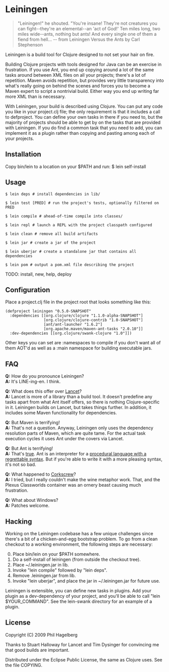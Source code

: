 # Leiningen

> "Leiningen!" he shouted. "You're insane! They're not creatures you can
> fight--they're an elemental--an 'act of God!' Ten miles long, two
> miles wide--ants, nothing but ants! And every single one of them a
> fiend from hell...
> -- from Leiningen Versus the Ants by Carl Stephenson

Leiningen is a build tool for Clojure designed to not set your hair on fire.

Building Clojure projects with tools designed for Java can be an
exercise in frustration. If you use Ant, you end up copying around a
lot of the same tasks around between XML files on all your projects;
there's a lot of repetition. Maven avoids repetition, but provides
very little transparency into what's really going on behind the scenes
and forces you to become a Maven expert to script a nontrivial
build. Either way you end up writing far more XML than is necessary.

With Leiningen, your build is described using Clojure. You can put any
code you like in your project.clj file; the only requirement is that
it includes a call to defproject. You can define your own tasks in
there if you need to, but the majority of projects should be able to
get by on the tasks that are provided with Leiningen. If you do find a
common task that you need to add, you can implement it as a plugin
rather than copying and pasting among each of your projects.

## Installation

Copy bin/lein to a location on your $PATH and run: $ lein self-install

## Usage

    $ lein deps # install dependencies in lib/

    $ lein test [PRED] # run the project's tests, optionally filtered on PRED

    $ lein compile # ahead-of-time compile into classes/

    $ lein repl # launch a REPL with the project classpath configured

    $ lein clean # remove all build artifacts

    $ lein jar # create a jar of the project

    $ lein uberjar # create a standalone jar that contains all dependencies

    $ lein pom # output a pom.xml file describing the project

TODO: install, new, help, deploy

## Configuration

Place a project.clj file in the project root that looks something like this: 

    (defproject leiningen "0.5.0-SNAPSHOT"
      :dependencies [[org.clojure/clojure "1.1.0-alpha-SNAPSHOT"]
                     [org.clojure/clojure-contrib "1.0-SNAPSHOT"]
                     [ant/ant-launcher "1.6.2"]
                     [org.apache.maven/maven-ant-tasks "2.0.10"]]
      :dev-dependencies [[org.clojure/swank-clojure "1.0"]])

Other keys you can set are :namespaces to compile if you don't want
all of them AOT'd as well as a :main namespace for building executable jars.

## FAQ

**Q:** How do you pronounce Leiningen?  
**A:** It's LINE-ing-en. I think.

**Q:** What does this offer over [Lancet](http://github.com/stuarthalloway/lancet)?  
**A:** Lancet is more of a library than a build tool. It doesn't predefine
   any tasks apart from what Ant itself offers, so there is nothing
   Clojure-specific in it. Leiningen builds on Lancet, but takes
   things further. In addition, it includes some Maven functionality
   for dependencies.

**Q:** But Maven is terrifying!  
**A:** That's not a question. Anyway, Leiningen only uses the dependency
   resolution parts of Maven, which are quite tame. For the actual
   task execution cycles it uses Ant under the covers via Lancet.

**Q:** But Ant is terrifying!  
**A:** That's [true](http://www.defmacro.org/ramblings/lisp.html). Ant is
   an interpreter for a [procedural language with a regrettable 
   syntax](http://blogs.tedneward.com/2005/08/22/When+Do+You+Use+XML+Again.aspx).
   But if you're able to write it with a more pleasing syntax, it's
   not so bad.

**Q:** What happened to [Corkscrew](http://github.com/technomancy/corkscrew)?  
**A:** I tried, but I really couldn't make the wine metaphor work. That,
   and the Plexus Classworlds container was an ornery beast causing
   much frustration.

**Q:** What about Windows?  
**A:** Patches welcome.

## Hacking

Working on the Leiningen codebase has a few unique challenges since
there's a bit of a chicken-and-egg bootstrap problem. To go from a
clean checkout to a working environment, the following steps are
necessary:

0. Place bin/lein on your $PATH somewhere.
1. Do a self-install of leiningen (from outside the checkout tree).
2. Place ~/.leiningen.jar in lib.
3. Invoke "lein compile" followed by "lein deps".
4. Remove .leiningen.jar from lib.
5. Invoke "lein uberjar", and place the jar in ~/.leiningen.jar for
   future use.

Leiningen is extensible, you can define new tasks in plugins. Add your
plugin as a dev-dependency of your project, and you'll be able to call
"lein $YOUR_COMMAND". See the lein-swank directory for an example of a
plugin.

## License

Copyright (C) 2009 Phil Hagelberg

Thanks to Stuart Halloway for Lancet and Tim Dysinger for convincing
me that good builds are important.

Distributed under the Eclipse Public License, the same as Clojure
uses. See the file COPYING.
